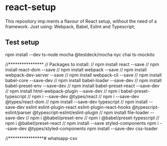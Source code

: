 # react-setup
This repository imp.ments a flavour of React setup, without the need of a framework. Just using: Webpack, Babel, Eslint and Typescript;

## Test setup
npm install --dev ts-node mocha @testdeck/mocha nyc chai ts-mockito

//****************
// Packages to install:
//  npm install react --save
//  npm install react-dom --save
//  npm install webpack --save
//  npm install webpack-dev-server --save
//  npm install webpack-cli --save
//  npm install babel-core --save-dev
//  npm install babel-loader --save-dev
//  npm install babel-preset-env --save-dev
//  npm install babel-preset-react --save-dev
//  npm install html-webpack-plugin --save-dev
//  npm i babel-preset-typescript
//  npm i --save-dev @types/react
//  npm i --save-dev @types/react-dom
//  npm install --save-dev typescript
//  npm install --save-dev eslint eslint-plugin-react eslint-plugin-react-hooks @typescript-eslint/parser @typescript-eslint/eslint-plugin
//  npm install file-loader --save-dev
//  npm i @babel/preset-env
//  npm i @babel/preset-typescript
//  npm i @babel/preset-react
//  npm install --save styled-components
    npm i --save-dev @types/styled-components
    npm install --save-dev css-loader

//****************# whatsapp-csv

